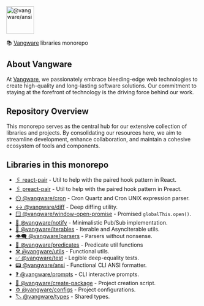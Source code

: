 <img id="logo" alt="@vangware/ansi" src="https://vangware.com/logo.svg" height="72" />

📚 [Vangware][vangware] libraries monorepo

## About Vangware

At [Vangware][vangware], we passionately embrace bleeding-edge web technologies
to create high-quality and long-lasting software solutions. Our commitment to
staying at the forefront of technology is the driving force behind our work.

## Repository Overview

This monorepo serves as the central hub for our extensive collection of
libraries and projects. By consolidating our resources here, we aim to
streamline development, enhance collaboration, and maintain a cohesive ecosystem
of tools and components.

## Libraries in this monorepo

-   [🖇️ react-pair][react_pair] - Util to help with the paired hook pattern in
    React.
-   [🖇️ preact-pair][preact_pair] - Util to help with the paired hook pattern in
    Preact.
-   [⏲️ @vangware/cron][cron] - Cron Quartz and Cron UNIX expression parser.
-   [↔️ @vangware/diff][diff] - Deep diffing utility.
-   [🪟 @vangware/window-open-promise][window-open-promise] - Promised
    `globalThis.open()`.
-   [📣 @vangware/notify][notify] - Minimalistic Pub/Sub implementation.
-   [🔁 @vangware/iterables][iterables] - Iterable and AsyncIterable utils.
-   [👁️‍🗨️ @vangware/parsers][parsers] - Parsers without nonsense.
-   [🧐 @vangware/predicates][predicates] - Predicate util functions
-   [⚒️ @vangware/utils][utils] - Functional utils.
-   [✅ @vangware/test][test] - Legible deep-equality tests.
-   [📟 @vangware/ansi][ansi] - Functional CLI ANSI formatter.
-   [❓ @vangware/prompts][prompts] - CLI interactive prompts.
-   [🚧 @vangware/create-package][create-package] - Project creation script.
-   [⚙️ @vangware/configs][configs] - Project configurations.
-   [🏷️ @vangware/types][types] - Shared types.

<!-- Links -->

[react_pair]: https://vangware.com/libraries/react_pair/
[preact_pair]: https://vangware.com/libraries/preact_pair/
[cron]: https://vangware.com/libraries/vangware_cron/
[diff]: https://vangware.com/libraries/vangware_diff/
[window-open-promise]:
	https://vangware.com/libraries/vangware_window_open_promise/
[notify]: https://vangware.com/libraries/vangware_notify/
[iterables]: https://vangware.com/libraries/vangware_iterables/
[parsers]: https://vangware.com/libraries/vangware_parsers/
[predicates]: https://vangware.com/libraries/vangware_predicates/
[utils]: https://vangware.com/libraries/vangware_utils/
[test]: https://vangware.com/libraries/vangware_test/
[ansi]: https://vangware.com/libraries/vangware_ansi/
[prompts]: https://vangware.com/libraries/vangware_prompts/
[create-package]: https://vangware.com/libraries/vangware_create_package/
[configs]: https://vangware.com/libraries/vangware_configs/
[types]: https://vangware.com/libraries/vangware_types/
[vangware]: https://vangware.com
